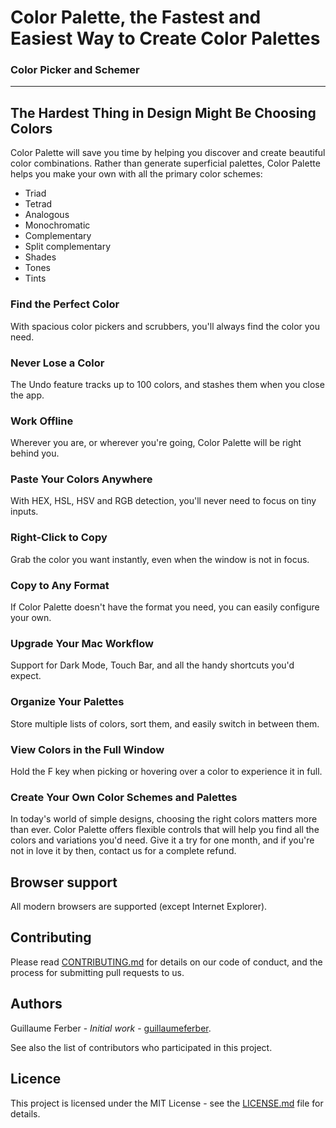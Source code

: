 # Color Palette, the Fastest and Easiest Way to Create Color Palettes

### Color Picker and Schemer

---

## The Hardest Thing in Design Might Be Choosing Colors

Color Palette will save you time by helping you discover and create beautiful color combinations.
Rather than generate superficial palettes, Color Palette helps you make your own with all the primary color schemes:

- Triad
- Tetrad
- Analogous
- Monochromatic
- Complementary
- Split complementary
- Shades
- Tones
- Tints

### Find the Perfect Color

With spacious color pickers and scrubbers,
you'll always find the color you need.

### Never Lose a Color

The Undo feature tracks up to 100 colors,
and stashes them when you close the app.

### Work Offline

Wherever you are, or wherever you're going, Color Palette will be right behind you.

### Paste Your Colors Anywhere

With HEX, HSL, HSV and RGB detection,
you'll never need to focus on tiny inputs.

### Right-Click to Copy

Grab the color you want instantly,
even when the window is not in focus.

### Copy to Any Format

If Color Palette doesn't have the format you need, you can easily configure your own.

### Upgrade Your Mac Workflow

Support for Dark Mode, Touch Bar, and
all the handy shortcuts you'd expect.

### Organize Your Palettes

Store multiple lists of colors, sort them,
and easily switch in between them.

### View Colors in the Full Window

Hold the F key when picking or hovering
over a color to experience it in full.

### Create Your Own Color Schemes and Palettes

In today's world of simple designs, choosing the right colors matters more than ever.
Color Palette offers flexible controls that will help you find all the colors and variations you'd need.
Give it a try for one month, and if you're not in love it by then, contact us for a complete refund.

## Browser support

All modern browsers are supported (except Internet Explorer).

## Contributing

Please read [CONTRIBUTING.md](https://github.com/guillaumeferber/color-palette/blob/master/CONTRIBUTING.md) for details on our code of conduct, and the process for submitting pull requests to us.

## Authors

Guillaume Ferber - _Initial work_ - [guillaumeferber](https://github.com/guillaumeferber).

See also the list of contributors who participated in this project.

## Licence

This project is licensed under the MIT License - see the [LICENSE.md](https://github.com/guillaumeferber/color-palette/blob/master/LICENCE.md) file for details.
